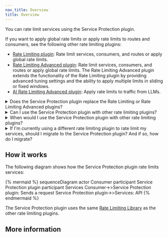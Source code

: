 ```yaml
---
nav_title: Overview
title: Overview
---
```


You can rate limit services using the Service Protection plugin. 

If you want to apply global rate limits or apply rate limits to routes and consumers, see the following other rate limiting plugins:
* [Rate Limiting plugin](/hub/kong-inc/rate-limiting/): Rate limit services, consumers, and routes or apply global rate limits.
* [Rate Limiting Advanced plugin](/hub/kong-inc/rate-limiting-advanced/): Rate limit services, consumers, and routes or apply global rate limits. The Rate Limiting Advanced plugin extends the functionality of the Rate Limiting plugin by providing advanced tuning settings and the ability to apply multiple limits in sliding or fixed windows.
* [AI Rate Limiting Advanced plugin](/hub/kong-inc/ai-rate-limiting-advanced/): Apply rate limits to traffic from LLMs.

<details><summary>Does the Service Protection plugin replace the Rate Limiting or Rate Limiting Advanced plugins?</summary>

{% capture rl_plugins_replace %}
No. The Service Protection plugin only rate limits services. You can still use the Rate Limiting and Rate Limiting Advanced plugins to rate limit other entities, like consumers and routes. 
{% endcapture %}

{{ rl_plugins_replace | markdownify }}

</details>

<details><summary>Can I use the Service Protection plugin with other rate limiting plugins?</summary>

{% capture rl_plugins_compatibility %} 
Yes. You can rate limit a service with the Service Protection plugin and rate limit a route or a consumer with the other rate limiting plugins. We don't recommend rate limiting the same services with the Service Protection plugin and another rate limiting plugin.
{% endcapture %}

{{ rl_plugins_compatibility | markdownify }}

</details>

<details><summary>When would I use the Service Protection plugin with other rate limiting plugins?</summary>

{% capture rl_plugins_use_cases %}
You should use the Service Protection plugin to rate limit your services and use the other rate limiting plugins to limit other entities, like consumers or routes, or to apply global rate limits. 
{% endcapture %}

{{ rl_plugins_use_cases | markdownify }}

</details>

<details><summary>If I'm currently using a different rate limiting plugin to rate limit my services, should I migrate to the Service Protection plugin? And if so, how do I migrate?</summary>

{% capture rl_plugins_migrate %}
You can choose to migrate existing services to the Service Protection plugin or only enable the Service Protection plugin on new services. If you choose to migrate, you must do so manually. 
{% endcapture %}

{{ rl_plugins_use_migrate | markdownify }}

</details>

## How it works

The following diagram shows how the Service Protection plugin rate limits services:

{% mermaid %}
sequenceDiagram
    actor Consumer
    participant Service Protection plugin
    participant Services
    Consumer->>Service Protection plugin: Sends a request
    Service Protection plugin->>Services: API
{% endmermaid %}

The Service Protection plugin uses the same [Rate Limiting Library](https://docs.konghq.com/gateway/latest/reference/rate-limiting/) as the other rate limiting plugins.

## More information

<!-- Bulleted list of links to more info about your plugin -->